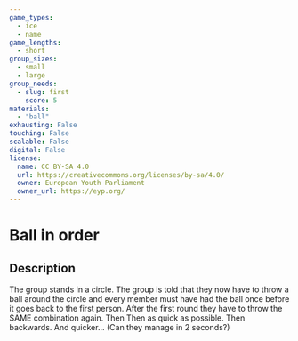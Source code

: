 ```yaml
---
game_types:
  - ice
  - name
game_lengths:
  - short
group_sizes:
  - small
  - large
group_needs:
  - slug: first
    score: 5
materials:
  - "ball"
exhausting: False
touching: False
scalable: False
digital: False
license:
  name: CC BY-SA 4.0
  url: https://creativecommons.org/licenses/by-sa/4.0/
  owner: European Youth Parliament
  owner_url: https://eyp.org/
---
```

# Ball in order

## Description
The group stands in a circle. The group is told that they now have to throw a ball around the circle and every member must have had the ball once before it goes back to the first person. After the first round they have to throw the SAME combination again. Then Then as quick as possible. Then backwards. And quicker... (Can they manage in 2 seconds?)
